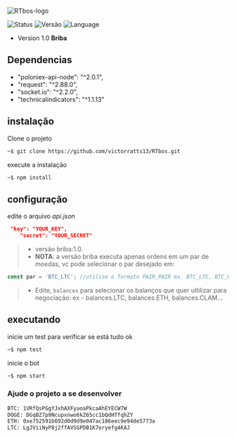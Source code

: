 ![RTbos-logo](https://i.imgur.com/5Bxjhxp.png)

![Status](https://img.shields.io/badge/Status-est%C3%A1vel-yellow.svg) ![Versão](https://img.shields.io/badge/Vers%C3%A3o-Briba%20--%201.0-yellowgreen.svg) ![Language](https://img.shields.io/badge/Lang-JavaScript-green.svg)

<!-- START doctoc generated TOC please keep comment here to allow auto update -->
<!-- DON'T EDIT THIS SECTION, INSTEAD RE-RUN doctoc TO UPDATE -->

 - Version 1.0 **Briba**
 
## Dependencias

- "poloniex-api-node": "^2.0.1",
- "request": "^2.88.0",
- "socket.io": "^2.2.0",
- "technicalindicators": "^1.1.13"

## instalação

Clone o projeto
```sh
~$ git clone https://github.com/victorratts13/RTbos.git
```
execute a instalação
```sh
~$ npm install
```

## configuração

edite o arquivo *api.json*
```json
 "key": "YOUR_KEY",
	"secret": "YOUR_SECRET"
```
 > - versão briba:1.0.
  >- **NOTA**: a versão briba executa apenas ordens em um par de moedas, 
 vc pode selecionar o par desejado em:
```js
const par = 'BTC_LTC'; //utilise o formato PAIR_PAIR ex. BTC_LTC, BTC_DOGE, USDT_BTC
```
 > - Edite, `balances` para selecionar os balanços que quer ultilizar para negociação: ex - balances.LTC, balances.ETH, balances.CLAM...
## executando
inicie um test para verificar se está tudo ok
```sh
~$ npm test
```
inicie o bot
```sh
~$ npm start
```

### Ajude o projeto a se desenvolver
```sh
BTC: 1VRfQsPGgYJxhAXFyaoaPkcaAhEYECW7W
DOGE: DGqBZ7p9Ncupxnwo6kZ65cc1bQdHTfqhZY
ETH: 0xe752591b692d0d9d9e047ac186eec9e94de5773a
LTC: LgJViiNyP8j2ffAVSGPDB1K7oryefg4KAJ
```
